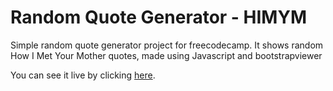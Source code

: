 # Random Quote Generator - HIMYM

Simple random quote generator project for freecodecamp.
It shows random How I Met Your Mother quotes, made using Javascript and bootstrapviewer

You can see it live by clicking [here](https://timolansberry.github.io/bootstrap-random-HIMYM-quote-generator/).
